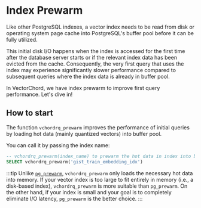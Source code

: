# Index Prewarm

Like other PostgreSQL indexes, a vector index needs to be read from disk or operating system page cache into PostgreSQL's buffer pool before it can be fully utilized.

This initial disk I/O happens when the index is accessed for the first time after the database server starts or if the relevant index data has been evicted from the cache. Consequently, the very first query that uses the index may experience significantly slower performance compared to subsequent queries where the index data is already in buffer pool.

In VectorChord, we have index prewarm to improve first query performance. Let's dive in!

## How to start

The function `vchordrq_prewarm` improves the performance of initial queries by loading hot data (mainly quantized vectors) into buffer pool.

You can call it by passing the index name:

```SQL
-- vchordrq_prewarm(index_name) to prewarm the hot data in index into buffer pool
SELECT vchordrq_prewarm('gist_train_embedding_idx')
```

:::tip
Unlike [`pg_prewarm`](https://www.postgresql.org/docs/current/pgprewarm.html), `vchordrq_prewarm` only loads the necessary hot data into memory. If your vector index is too large to fit entirely in memory (i.e., a disk-based index), `vchordrq_prewarm` is more suitable than `pg_prewarm`. On the other hand, if your index is small and your goal is to completely eliminate I/O latency, `pg_prewarm` is the better choice.
:::
